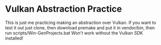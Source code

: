 # Vulkan Abstraction Practice

This is just me practicing making an abstraction over Vulkan. If you want to test it out just clone, then download premake and put it in vendor/bin, then run scripts/Win-GenProjects.bat
Won't work without the Vulkan SDK installed!
